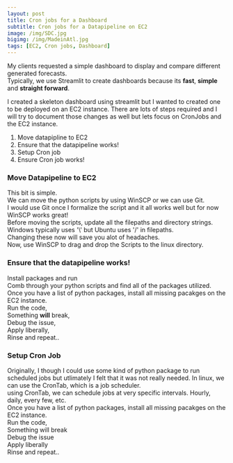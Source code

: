 ```yaml
---
layout: post
title: Cron jobs for a Dashboard
subtitle: Cron jobs for a Datapipeline on EC2
image: /img/SDC.jpg
bigimg: /img/MadeinAtl.jpg
tags: [EC2, Cron jobs, Dashboard]
---
```


My clients requested a simple dashboard to display and compare different generated forecasts. <br>
Typically, we use Streamlit to create dashboards because its **fast**, **simple** and **straight forward**.

I created a skeleton dashboard using streamlit but I wanted to created one to be deployed on an EC2 instance. 
There are lots of steps required and I will try to document those changes as well but lets focus on CronJobs and the EC2 instance.

1. Move datapipline to EC2 
2. Ensure that the datapipeline works!
3. Setup Cron job
4. Ensure Cron job works!

### Move Datapipeline to EC2

This bit is simple. <br>
We can move the python scripts by using WinSCP or we can use Git. <br>
I would use Git once I formalize the script and it all works well but for now WinSCP works great! <br>
Before moving the scripts, update all the filepaths and directory strings. <br>
Windows typically uses '\\' but Ubuntu uses '/' in filepaths. <br>
Changing these now will save you alot of headaches. <br>
Now, use WinSCP to drag and drop the Scripts to the linux directory. 

### Ensure that the datapipeline works!

Install packages and run <br>
Comb through your python scripts and find all of the packages utilized. <br>
Once you have a list of python packages, install all missing pacakges on the EC2 instance. <br>
Run the code, <br>
Something **will** break, <br>
Debug the issue, <br>
Apply liberally, <br>
Rinse and repeat.. <br>

### Setup Cron Job

Originally, I though I could use some kind of python package to run scheduled jobs but utlimately I felt that it was not really needed. 
In linux, we can use the CronTab, which is a job scheduler.   <br>
using CronTab, we can schedule jobs at very specific intervals. Hourly, daily, every few, etc.  <br>
Once you have a list of python packages, install all missing pacakges on the EC2 instance. <br>
Run the code, <br>
Something will break <br>
Debug the issue <br>
Apply liberally <br>
Rinse and repeat.. <br>

